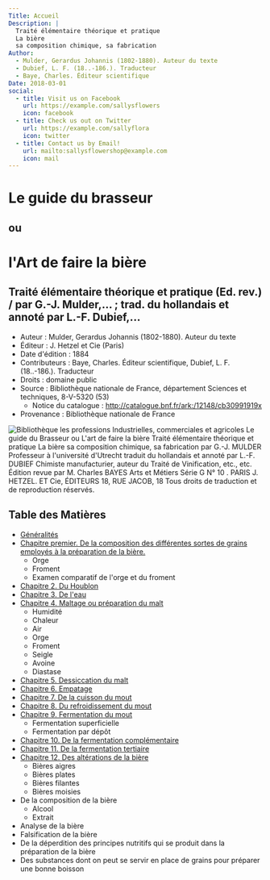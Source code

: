 ```yaml
---
Title: Accueil
Description: |
  Traité élémentaire théorique et pratique
  La bière
  sa composition chimique, sa fabrication
Author:
  - Mulder, Gerardus Johannis (1802-1880). Auteur du texte
  - Dubief, L. F. (18..-186.). Traducteur
  - Baye, Charles. Éditeur scientifique
Date: 2018-03-01
social:
  - title: Visit us on Facebook
    url: https://example.com/sallysflowers
    icon: facebook
  - title: Check us out on Twitter
    url: https://example.com/sallyflora
    icon: twitter
  - title: Contact us by Email!
    url: mailto:sallysflowershop@example.com
    icon: mail
---
```

# Le guide du brasseur
## ou
# l'Art de faire la bière 

## Traité élémentaire théorique et pratique (Ed. rev.) / par G.-J. Mulder,... ; trad. du hollandais et annoté par L.-F. Dubief,...

- Auteur : Mulder, Gerardus Johannis (1802-1880). Auteur du texte
- Éditeur : J. Hetzel et Cie (Paris)
- Date d'édition : 1884
- Contributeurs : Baye, Charles. Éditeur scientifique, Dubief, L. F. (18..-186.). Traducteur
- Droits : domaine public
- Source : Bibliothèque nationale de France, département Sciences et techniques, 8-V-5320 (53)
  - Notice du catalogue : http://catalogue.bnf.fr/ark:/12148/cb30991919x
- Provenance : Bibliothèque nationale de France

![Bibliothèque les professions
Industrielles, commerciales et agricoles
Le guide du
Brasseur
ou
L'art de faire la bière
Traité élémentaire théorique et pratique
La bière
sa composition chimique, sa fabrication
par G.-J. MULDER
Professeur à l'université d'Utrecht
traduit du hollandais et annoté
par L.-F. DUBIEF
Chimiste manufacturier, auteur du Traité de Vinification, etc., etc.
Édition revue par M. Charles BAYES
Arts et Métiers       Série G N° 10 .
PARIS J. HETZEL. ET Cie, ÉDITEURS
18, RUE JACOB, 18
Tous droits de traduction et de reproduction réservés.](/images/Guide%20du%20brasseur%20-%20Couverture.png)

## Table des Matières

* [Généralités](Généralités)
* [Chapitre premier. De la composition des différentes sortes de grains employés à la préparation de la bière.](Chap.%201%20-%20De%20la%20composition%20des%20différentes%20sortes%20de%20grains%20employés%20à%20la%20préparation%20de%20la%20bière)
  * Orge 
  * Froment 
  * Examen comparatif de l'orge et du froment
* [Chapitre 2. Du Houblon](Chap.%202%20-%20Du%20houblon)
* [Chapitre 3. De l'eau](Chap.%203%20-%20De%20l%27eau)
* [Chapitre 4. Maltage ou préparation du malt](Chap.%204%20-%20Maltage%20ou%20pr%C3%A9paration%20du%20malt.md)
  * Humidité
  * Chaleur
  * Air
  * Orge
  * Froment
  * Seigle
  * Avoine
  * Diastase
* [Chapitre 5. Dessiccation du malt](Chap.%205%20-%20Dessiccation%20du%20malt.md)
* [Chapitre 6. Empatage](Chap.%206%20-%20Empatage.md)
* [Chapitre 7. De la cuisson du mout](Chap.%207%20-%20De%20la%20cuisson%20du%20mout.md)
* [Chapitre 8. Du refroidissement du mout](Chap.%208%20-%20Du%20refroidissement%20du%20mout.md)
* [Chapitre 9. Fermentation du mout](Chap.%209%20-%20Fermentation%20du%20mout.md)
  * Fermentation superficielle
  * Fermentation par dépôt
* [Chapitre 10. De la fermentation complémentaire](Chap.%2010%20-%20De%20la%20fermentation%20compl%C3%A9mentaire.md)
* [Chapitre 11. De la fermentation tertiaire]()
* [Chapitre 12. Des altérations de la bière]()
  * Bières aigres
  * Bières plates
  * Bières filantes
  * Bières moisies
* De la composition de la bière
  * Alcool
  * Extrait
* Analyse de la bière
* Falsification de la bière
* De la déperdition des principes nutritifs qui se produit dans la préparation de la bière
* Des substances dont on peut se servir en place de grains pour préparer une bonne boisson

